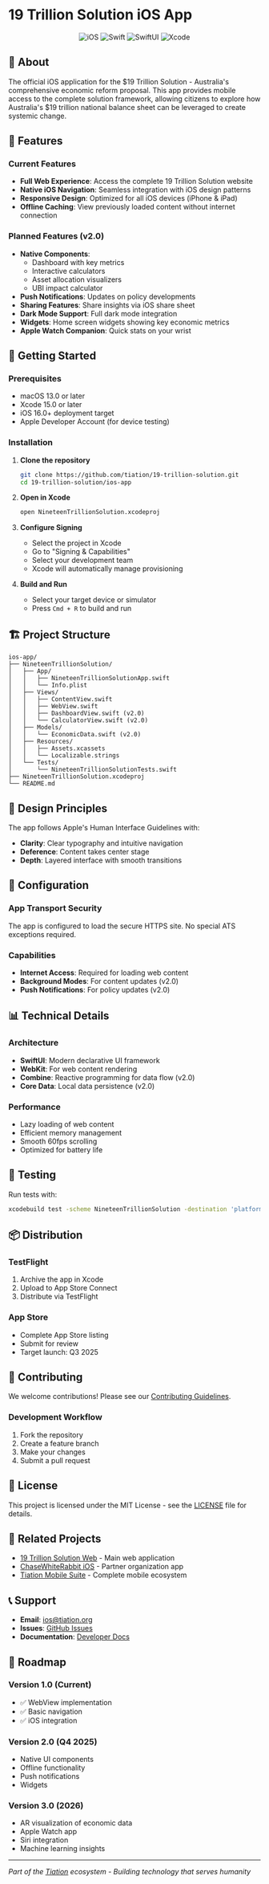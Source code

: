 # 19 Trillion Solution iOS App

<div align="center">

![iOS](https://img.shields.io/badge/iOS-16.0+-blue.svg)
![Swift](https://img.shields.io/badge/Swift-5.9-orange.svg)
![SwiftUI](https://img.shields.io/badge/SwiftUI-4.0-green.svg)
![Xcode](https://img.shields.io/badge/Xcode-15.0+-blue.svg)

</div>

## 📱 About

The official iOS application for the $19 Trillion Solution - Australia's comprehensive economic reform proposal. This app provides mobile access to the complete solution framework, allowing citizens to explore how Australia's $19 trillion national balance sheet can be leveraged to create systemic change.

## 🌟 Features

### Current Features
- **Full Web Experience**: Access the complete 19 Trillion Solution website
- **Native iOS Navigation**: Seamless integration with iOS design patterns
- **Responsive Design**: Optimized for all iOS devices (iPhone & iPad)
- **Offline Caching**: View previously loaded content without internet connection

### Planned Features (v2.0)
- **Native Components**: 
  - Dashboard with key metrics
  - Interactive calculators
  - Asset allocation visualizers
  - UBI impact calculator
- **Push Notifications**: Updates on policy developments
- **Sharing Features**: Share insights via iOS share sheet
- **Dark Mode Support**: Full dark mode integration
- **Widgets**: Home screen widgets showing key economic metrics
- **Apple Watch Companion**: Quick stats on your wrist

## 🚀 Getting Started

### Prerequisites
- macOS 13.0 or later
- Xcode 15.0 or later
- iOS 16.0+ deployment target
- Apple Developer Account (for device testing)

### Installation

1. **Clone the repository**
   ```bash
   git clone https://github.com/tiation/19-trillion-solution.git
   cd 19-trillion-solution/ios-app
   ```

2. **Open in Xcode**
   ```bash
   open NineteenTrillionSolution.xcodeproj
   ```

3. **Configure Signing**
   - Select the project in Xcode
   - Go to "Signing & Capabilities"
   - Select your development team
   - Xcode will automatically manage provisioning

4. **Build and Run**
   - Select your target device or simulator
   - Press `Cmd + R` to build and run

## 🏗 Project Structure

```
ios-app/
├── NineteenTrillionSolution/
│   ├── App/
│   │   ├── NineteenTrillionSolutionApp.swift
│   │   └── Info.plist
│   ├── Views/
│   │   ├── ContentView.swift
│   │   ├── WebView.swift
│   │   ├── DashboardView.swift (v2.0)
│   │   └── CalculatorView.swift (v2.0)
│   ├── Models/
│   │   └── EconomicData.swift (v2.0)
│   ├── Resources/
│   │   ├── Assets.xcassets
│   │   └── Localizable.strings
│   └── Tests/
│       └── NineteenTrillionSolutionTests.swift
├── NineteenTrillionSolution.xcodeproj
└── README.md
```

## 🎨 Design Principles

The app follows Apple's Human Interface Guidelines with:
- **Clarity**: Clear typography and intuitive navigation
- **Deference**: Content takes center stage
- **Depth**: Layered interface with smooth transitions

## 🔧 Configuration

### App Transport Security
The app is configured to load the secure HTTPS site. No special ATS exceptions required.

### Capabilities
- **Internet Access**: Required for loading web content
- **Background Modes**: For content updates (v2.0)
- **Push Notifications**: For policy updates (v2.0)

## 📊 Technical Details

### Architecture
- **SwiftUI**: Modern declarative UI framework
- **WebKit**: For web content rendering
- **Combine**: Reactive programming for data flow (v2.0)
- **Core Data**: Local data persistence (v2.0)

### Performance
- Lazy loading of web content
- Efficient memory management
- Smooth 60fps scrolling
- Optimized for battery life

## 🧪 Testing

Run tests with:
```bash
xcodebuild test -scheme NineteenTrillionSolution -destination 'platform=iOS Simulator,name=iPhone 15'
```

## 📦 Distribution

### TestFlight
1. Archive the app in Xcode
2. Upload to App Store Connect
3. Distribute via TestFlight

### App Store
- Complete App Store listing
- Submit for review
- Target launch: Q3 2025

## 🤝 Contributing

We welcome contributions! Please see our [Contributing Guidelines](../CONTRIBUTING.md).

### Development Workflow
1. Fork the repository
2. Create a feature branch
3. Make your changes
4. Submit a pull request

## 📄 License

This project is licensed under the MIT License - see the [LICENSE](../LICENSE) file for details.

## 🔗 Related Projects

- [19 Trillion Solution Web](../) - Main web application
- [ChaseWhiteRabbit iOS](../../ChaseWhiteRabbit/ios-app) - Partner organization app
- [Tiation Mobile Suite](../../tiation/mobile) - Complete mobile ecosystem

## 📞 Support

- **Email**: ios@tiation.org
- **Issues**: [GitHub Issues](https://github.com/tiation/19-trillion-solution/issues)
- **Documentation**: [Developer Docs](https://docs.tiation.org/ios)

## 🎯 Roadmap

### Version 1.0 (Current)
- ✅ WebView implementation
- ✅ Basic navigation
- ✅ iOS integration

### Version 2.0 (Q4 2025)
- Native UI components
- Offline functionality
- Push notifications
- Widgets

### Version 3.0 (2026)
- AR visualization of economic data
- Apple Watch app
- Siri integration
- Machine learning insights

---

*Part of the [Tiation](../../tiation/) ecosystem - Building technology that serves humanity*
